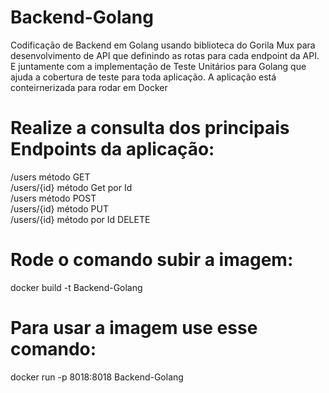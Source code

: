 # Backend-Golang

Codificação de Backend em Golang usando biblioteca do Gorila Mux para desenvolvimento de API que definindo as rotas para cada endpoint da API.
E juntamente com a implementação de Teste Unitários para Golang que ajuda a cobertura de teste para toda aplicação. A aplicação está conteirnerizada para rodar em Docker


#  Realize a consulta dos principais Endpoints da aplicação:

/users método GET<br>
/users/{id} método Get por Id<br>
/users método POST<br>
/users/{id} método PUT<br>
/users/{id} método por Id DELETE<br>


# Rode o comando subir a imagem:
docker build -t Backend-Golang

# Para usar a imagem use esse comando:
docker run -p 8018:8018 Backend-Golang
